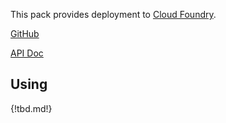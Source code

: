 This pack provides deployment to [Cloud Foundry](https://www.cloudfoundry.org/).

[GitHub][]

[API Doc][api-doc]

[github]: https://github.com/atomist/sdm-pack-cloudfoundry (GitHub Repository)
[api-doc]: https://atomist.github.io/sdm-pack-cloudfoundry/ (API Docs)

## Using

{!tbd.md!}
